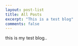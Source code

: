 ```yaml
---
layout: post-list
title: All Posts
excerpt: "This is a test blog"
comments: false
---
```

this is my test blog.. 